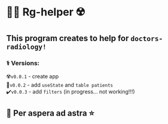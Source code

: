 # 👨‍⚕️ Rg-helper ☢️  

## This program creates to help for `doctors-radiology!`


### ⚕ Versions:   
☢️`v0.0.1` - create app  
🦷`v0.0.2` - add `useState` and `table patients`  
✔️`v0.0.3` - add `filters` (in progress... not working!!!)



## 🌠 Per aspera ad astra ⭐ 



